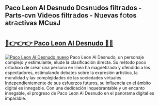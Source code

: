 ## Paco Leon Al Desnudo D𝚎sn𝚞dos filtr𝚊dos - Parts-cvn Vid𝚎os filtr𝚊dos - N𝚞evas f𝚘tos atr𝚊ctivas MCusJ

# <h2><a href="http://mb97y8.tromn.icu/?c=Paco+Leon+Al+Desnudo">🔗👉👉👉 Paco Leon Al Desnudo 🔗🔗</a></h2>

[![Paco Leon Al Desnudo nuevo](https://i.imgur.com/pEAQMta.gif)](http://mb97y8.tromn.icu/?c=Paco+Leon+Al+Desnudo)
Paco Leon Al Desnudo, un personaje complejo y estimulante, elude la clasificación directa. Su método poco ortodoxo de crear una persona en línea ha magnetizado y ofendido a los espectadores, estimulando debates sobre la expresión artística, la moralidad y las complejidades de las sociedades virtuales. Independientemente de sus esfuerzos futuros, su influencia en el ámbito digital es innegable. Con una dedicación inquebrantable y un encanto innegable, el progreso de Paco Leon Al Desnudo en el panorama digital es imparable.
